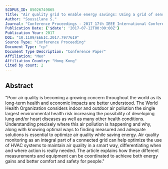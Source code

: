 ```yaml
---
SCOPUS_ID: 85026749865
Title: "Air quality grid to enable energy savings: Using a grid of sensors in buildings/cities to understand the source and flow of air pollution and find energy efficient solutions to reduce it"
Author: "Soussilane S."
Journal: "Conference Proceedings - 2017 17th IEEE International Conference on Environment and Electrical Engineering and 2017 1st IEEE Industrial and Commercial Power Systems Europe, EEEIC / I and CPS Europe 2017"
Publication Date: {'$date': '2017-07-12T00:00:00Z'}
Publication Year: 2017
DOI: "10.1109/EEEIC.2017.7977619"
Source Type: "Conference Proceeding"
Document Type: "cp"
Document Type Description: "Conference Paper"
Affiliation: "Meo"
Affiliation Country: "Hong Kong"
Cited by count: 2
---
```


## Abstract
"Poor air quality is becoming a growing concern throughout the world as its long-term health and economic impacts are better understood. The World Health Organization considers indoor and outdoor air pollution the single largest environmental health risk increasing the possibility of developing lung and/or heart diseases as well as many other health conditions. Understanding precisely where this air pollution is happening and why, along with knowing optimal ways to finding measured and adequate solutions is essential to optimize air quality while saving energy. Air quality monitoring as an integral part of a connected grid can help optimize the use of HVAC systems to maintain air quality in a smart way, differentiating when and where action is really needed. The article explains how these different measurements and equipment can be coordinated to achieve both energy gains and better comfort and safety for people."
